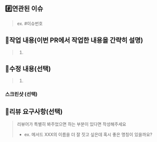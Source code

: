 ## #️⃣연관된 이슈

> ex. #이슈번호

## 📝작업 내용(이번 PR에서 작업한 내용을 간략히 설명)
> 1.

## 📝수정 내용(선택)
> 1.

### 스크린샷 (선택)


## 💬리뷰 요구사항(선택)

> 리뷰어가 특별히 봐주었으면 하는 부분이 있다면 작성해주세요
> - ex. 메서드 XXX의 이름을 더 잘 짓고 싶은데 혹시 좋은 명칭이 있을까요?